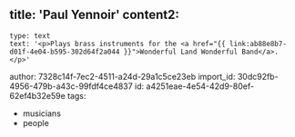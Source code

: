 title: 'Paul Yennoir'
content2:
  -
    type: text
    text: '<p>Plays brass instruments for the <a href="{{ link:ab88e8b7-d01f-4e04-b595-302d64f2a044 }}">Wonderful Land Wonderful Band</a>.</p>'
author: 7328c14f-7ec2-4511-a24d-29a1c5ce23eb
import_id: 30dc92fb-4956-479b-a43c-99fdf4ce4837
id: a4251eae-4e54-42d9-80ef-62ef4b32e59e
tags:
  - musicians
  - people
